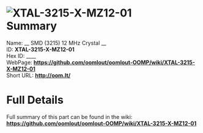 
![XTAL-3215-X-MZ12-01](https://github.com/oomlout/oomlout-OOMP/blob/master/parts/XTAL-3215-X-MZ12-01/XTAL-3215-X-MZ12-01_420.jpg)   
Summary
=================
  
Name: __ SMD (3215) 12 MHz Crystal __    
ID: __XTAL-3215-X-MZ12-01__   
Hex ID: ____   
WebPage: __https://github.com/oomlout/oomlout-OOMP/wiki/XTAL-3215-X-MZ12-01__   
Short URL: __http://oom.lt/__   

Full Details
==========================
Full summary of this part can be found in the wiki:   
__https://github.com/oomlout/oomlout-OOMP/wiki/XTAL-3215-X-MZ12-01__    

